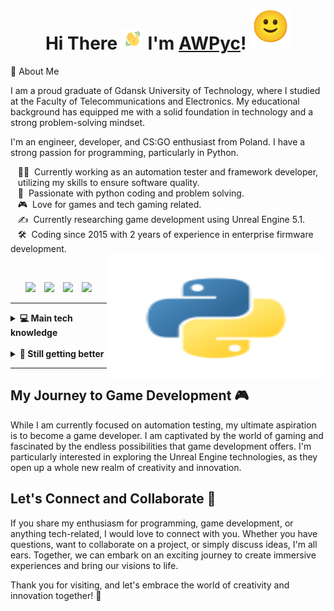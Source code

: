 <!DOCTYPE html>
<html>
<head>
</head>
  
<body>
  <h1 align="center">
    Hi There <img src="wave.gif" alt="Waving hand animated gif" height="35" width="35" /> I'm <a href="https://github.com/AWPyc/AWPyc">AWPyc</a>! <img src="melting_face.gif" width="64" height="64" alt="Waving Hand">
</h1>
</body>
</html>

🐍 About Me

I am a proud graduate of Gdansk University of Technology, where I studied at the Faculty of Telecommunications and Electronics. My educational background has equipped me with a solid foundation in technology and a strong problem-solving mindset.

I'm an engineer, developer, and CS:GO enthusiast from Poland. I have a strong passion for programming, particularly in Python. 


&nbsp;&nbsp;&nbsp;🧑‍💻 &nbsp;Currently working as an automation tester and framework developer,\
&nbsp;&nbsp;&nbsp;utilizing my skills to ensure software quality.\
&nbsp;&nbsp;&nbsp;💓 &nbsp;Passionate with python coding and problem solving. \
&nbsp;&nbsp;&nbsp;🎮 &nbsp;Love for games and tech gaming related. \
&nbsp;&nbsp;&nbsp;✍️ &nbsp;Currently researching game development using Unreal Engine 5.1. \
&nbsp;&nbsp;&nbsp;🛠️ &nbsp;Coding since 2015 with 2 years of experience in enterprise  firmware development. \
<img align="right" src="python_logo.svg" width="350" height="200" alt="SVG Image">

<br>
<p align="center">
  <a href="mailto:kuba.mankowski.98@gmail.com?subject=Hi%20there!"><img src="https://img.shields.io/badge/gmail-%23D14836.svg?&style=for-the-badge&logo=gmail&logoColor=white" style="margin-right: 10px;" /></a>
  <a href="https://www.facebook.com/kuba.mankowski.12/"><img src="https://img.shields.io/badge/facebook-%233B5998.svg?&style=for-the-badge&logo=facebook&logoColor=white" style="margin-right: 10px;" /></a>
  <a href="https://www.instagram.com/kuba.mankowski/"><img src="https://img.shields.io/badge/instagram-%23dc2743.svg?&style=for-the-badge&logo=instagram&logoColor=white" style="margin-right: 10px;" /></a>
  <a href="https://www.linkedin.com/in/kuba-mańkowski-4694251b9/"><img src="https://img.shields.io/badge/linkedin-%230077B5.svg?&style=for-the-badge&logo=linkedin&logoColor=white" /></a>
</p>

<hr>
<details>
  <summary><b>💻 Main tech knowledge</b></summary>
  <br>

![Python](https://img.shields.io/badge/Python-14354C?style=flat&logo=python&logoColor=white)
![Pycharm](https://img.shields.io/badge/PyCharm-000000.svg?&style=flat&logo=PyCharm&logoColor=white)
![Anaconda](https://img.shields.io/badge/Anaconda-44A833.svg?&style=flat&logo=Anaconda&logoColor=white)
![Jupyter](https://img.shields.io/badge/jupyter-F37626.svg?&style=flat&logo=jupyter&logoColor=white)
![HTML5](https://img.shields.io/badge/HTML5-E34F26.svg?&style=flat&logo=html5&logoColor=white)
![CSS3](https://img.shields.io/badge/CSS3-%231572B6.svg?&style=flat&logo=css3&logoColor=white)
![Git](https://img.shields.io/badge/GIT-%23F05033.svg?&style=flat&logo=git&logoColor=white)
![GitHub](https://img.shields.io/badge/GITHUB-%23121011.svg?&style=flat&logo=github&logoColor=white)
![GitLab](https://img.shields.io/badge/GITLAB-%23181717.svg?&style=flat&logo=gitlab&logoColor=white)
![VSCode](https://img.shields.io/badge/VSCODE-007ACC.svg?&style=flat&logo=visual-studio-code)
![IntelliJ](https://img.shields.io/badge/INTELLIJ-000000.svg?&style=flat&logo=intellij-idea)
![Colab](https://img.shields.io/badge/Colab-F9AB00?flat&logo=googlecolab&color=525252)
</details><br>

<details>
  <summary><b>🧠 Still getting better</b></summary>
  <br/>

![Cpp](https://img.shields.io/badge/C++-00599C.svg?&style=flat&logo=c%2B%2B&logoColor=white)
![Django](https://img.shields.io/badge/Django-092E20?flat&logo=django&logoColor=white)
![LINUX](https://img.shields.io/badge/LINUX-FCC624?style=flat&logo=linux&logoColor=black)
![postman](https://img.shields.io/badge/postman-FF6C37.svg?&style=flat&logo=postman&logoColor=white)
![pandas](https://img.shields.io/badge/pandas-150458.svg?&style=flat&logo=pandas&logoColor=white)
![MySQL](https://img.shields.io/badge/MySQL-00000F?flat&logo=mysql&logoColor=white)
</details>

<hr>

## My Journey to Game Development 🎮

While I am currently focused on automation testing, my ultimate aspiration is to become a game developer. I am captivated by the world of gaming and fascinated by the endless possibilities that game development offers. I'm particularly interested in exploring the Unreal Engine technologies, as they open up a whole new realm of creativity and innovation.

## Let's Connect and Collaborate 🤝

If you share my enthusiasm for programming, game development, or anything tech-related, I would love to connect with you. Whether you have questions, want to collaborate on a project, or simply discuss ideas, I'm all ears. Together, we can embark on an exciting journey to create immersive experiences and bring our visions to life.

Thank you for visiting, and let's embrace the world of creativity and innovation together! 🚀
